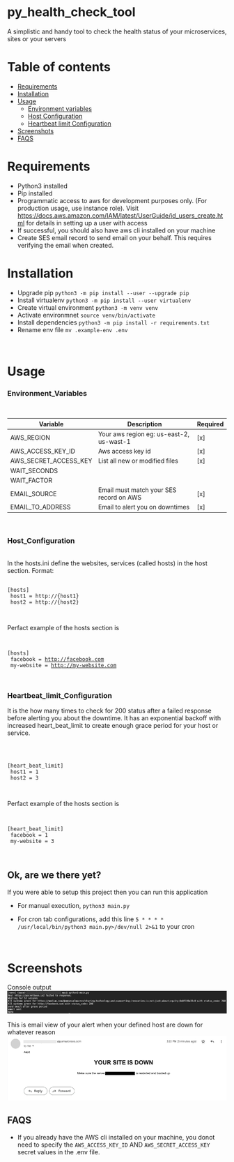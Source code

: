 # py_health_check_tool
A simplistic and handy tool to check the health status of your microservices, sites or your servers


Table of contents
=================

<!--ts-->
   * [Requirements](#requirements)
   * [Installation](#installation)
   * [Usage](#usage)
      * [Environment variables](#Environment_Variables)
      * [Host Configuration](#Host_Configuration)
      * [Heartbeat limit Configuration](#Heartbeat_limit_Configuration)
   * [Screenshots](#screenshots)
   * [FAQS](#faqs)

<!--te-->

Requirements
====

- Python3 installed
- Pip installed
- Programmatic access to aws for development purposes only. (For production usage, use instance role). Visit https://docs.aws.amazon.com/IAM/latest/UserGuide/id_users_create.html for details in setting up a user with access
- If successful, you should also have aws cli installed on your machine
- Create SES email record to send email on your behalf. This requires verifying the email when created.  

Installation
=====

-   Upgrade pip `python3 -m pip install --user --upgrade pip`
-   Install virtualenv `python3 -m pip install --user virtualenv`
-   Create virtual environment `python3 -m venv venv`
-   Activate environmnet `source venv/bin/activate`
-   Install dependencies `python3 -m pip install -r requirements.txt`
-   Rename env file `mv .example-env .env`

<br>

Usage
=====
### Environment_Variables

<br>

| Variable | Description | Required |
| --- | --- | --- |
| AWS_REGION | Your aws region eg: us-east-2, us-wast-1 | [x] |
| AWS_ACCESS_KEY_ID | Aws access key id | [x] |
| AWS_SECRET_ACCESS_KEY | List all new or modified files | [x] |
| WAIT_SECONDS |  | |
| WAIT_FACTOR |  | |
| EMAIL_SOURCE | Email must match your SES record on AWS | [x] |
| EMAIL_TO_ADDRESS | Email to alert you on downtimes | [x] |


<br>

### Host_Configuration

<br>
In the hosts.ini define the websites, services (called hosts) in the host section. 
Format: 
<code>

[hosts]
<br>
host1 = http://{host1}
<br>
host2 = http://{host2}

</code>

Perfact example of the hosts section is 
<code>

[hosts]
<br>
facebook = http://facebook.com 
<br>
my-website = http://my-website.com

</code>

### Heartbeat_limit_Configuration

It is the how many times to check for 200 status after a failed response before alerting you about the downtime.
It has an exponential backoff with increased heart_beat_limit to create enough grace period for your host or service.

<code>

[heart_beat_limit]
<br>
host1 = 1
<br>
host2 = 3

</code>

Perfact example of the hosts section is 
<code>

[heart_beat_limit]
<br>
facebook = 1
<br>
my-website = 3

</code>

## Ok, are we there yet?
<p>If you were able to setup this project then you can run this application</p>

-   For manual execution, `python3 main.py`

-   For cron tab configurations, add this line `5 * * * * /usr/local/bin/python3 main.py>/dev/null 2>&1` to your cron 

<br>

Screenshots
=====

Console output
![console-outpuit](sc002.png)

This is email view of your alert when your defined host are down for whatever reason
![ Alert ](sc001.png)


## FAQS
-   If you already have the AWS cli installed on your machine, you donot need to specify the `AWS_ACCESS_KEY_ID` AND `AWS_SECRET_ACCESS_KEY` secret values in the .env file.
